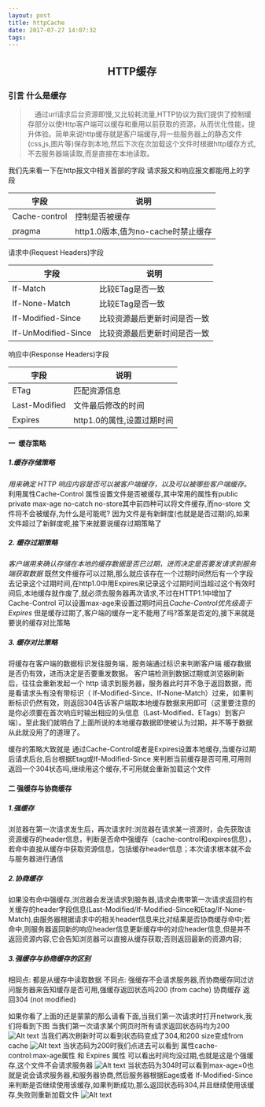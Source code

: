 ```yaml
---
layout: post
title: httpCache
date: 2017-07-27 14:07:32
tags:
---
```

## <center>HTTP缓存</center>
###  引言 什么是缓存
> &ensp;&ensp;通过url请求后台资源即慢,又比较耗流量,HTTP协议为我们提供了控制缓存部分以使Http客户端可以缓存和重用以前获取的资源，从而优化性能，提升体验。简单来说http缓存就是客户端缓存,将一些服务器上的静态文件(css,js,图片等)保存到本地,然后下次在次加载这个文件时根据http缓存方式,不去服务器端读取,而是直接在本地读取。

我们先来看一下在http报文中相关首部的字段
请求报文和响应报文都能用上的字段

|    字段                       |        说明                 |
| ----------                    |                         --- |
| Cache-control                 |  控制是否被缓存                |
| pragma                        |  http1.0版本,值为no-cache时禁止缓存|

请求中(Request Headers)字段

|    字段                     |        说明                 |
| ----------                 |                         --- |
| If-Match                   | 比较ETag是否一致                |
| If-None-Match              |  比较ETag是否一致|
| If-Modified-Since          | 比较资源最后更新时间是否一致                |
| If-UnModified-Since        | 比较资源最后更新时间是否一致|
响应中(Response Headers)字段

|    字段                     |        说明                 |
| ----------                 |                         --- |
| ETag                       | 匹配资源信息              |
| Last-Modified             | 文件最后修改的时间             |
| Expires                    |http1.0的属性,设置过期时间     |
#### 一&nbsp;&nbsp;缓存策略
##### 1.缓存存储策略
*用来确定 HTTP 响应内容是否可以被客户端缓存，以及可以被哪些客户端缓存。* 利用属性Cache-Control 属性设置文件是否被缓存,其中常用的属性有public private max-age no-catch no-store其中前四种可以将文件缓存,而no-store 文件将不会被缓存,为什么是可能呢? 因为文件是有新鲜度(也就是是否过期)的,如果文件超过了新鲜度呢,接下来就要说缓存过期策略了
##### 2. 缓存过期策略
*客户端用来确认存储在本地的缓存数据是否已过期，进而决定是否要发请求到服务端获取数据*
既然文件缓存可以过期,那么就应该存在一个过期时间然后有一个字段去记录这个过期时间,在http1.0中用Expires来记录这个过期时间当超过这个有效时间后,本地缓存就作废了,就必须去服务器再次请求,不过在HTTP1.1中增加了Cache-Control 可以设置max-age来设置过期时间且*Cache-Control优先级高于Expires*
但是缓存过期了,客户端的缓存一定不能用了吗?答案是否定的,接下来就是要说的缓存对比策略
##### 3. 缓存对比策略
将缓存在客户端的数据标识发往服务端，服务端通过标识来判断客户端 缓存数据是否仍有效，进而决定是否要重发数据。
客户端检测到数据过期或浏览器刷新后，往往会重新发起一个 http 请求到服务器，服务器此时并不急于返回数据，而是看请求头有没有带标识（ If-Modified-Since、If-None-Match）过来，如果判断标识仍然有效，则返回304告诉客户端取本地缓存数据来用即可（这里要注意的是你必须要在首次响应时输出相应的头信息（Last-Modified、ETags）到客户端）。至此我们就明白了上面所说的本地缓存数据即使被认为过期，并不等于数据从此就没用了的道理了。

缓存的策略大致就是 通过Cache-Control或者是Expires设置本地缓存,当缓存过期后请求后台,后台根据Etag或If-Modified-Since 来判断当前缓存是否可用,可用则返回一个304状态吗,继续用这个缓存,不可用就会重新加载这个文件
#### 二 强缓存与协商缓存
##### 1.强缓存
浏览器在第一次请求发生后，再次请求时:浏览器在请求某一资源时，会先获取该资源缓存的header信息，判断是否命中强缓存（cache-control和expires信息），若命中直接从缓存中获取资源信息，包括缓存header信息；本次请求根本就不会与服务器进行通信
##### 2.协商缓存
如果没有命中强缓存,浏览器会发送请求到服务器,请求会携带第一次请求返回的有关缓存的header字段信息(Last-Modified/If-Modified-Since和Etag/If-None-Match),由服务器根据请求中的相关header信息来比对结果是否协商缓存命中;若命中,则服务器返回新的响应header信息更新缓存中的对应header信息,但是并不返回资源内容,它会告知浏览器可以直接从缓存获取;否则返回最新的资源内容;
##### 3.强缓存与协商缓存的区别
相同点: 都是从缓存中读取数据
不同点: 强缓存不会请求服务器,而协商缓存同过访问服务器来告知缓存是否可用,强缓存返回状态吗200 (from cache) 协商缓存 返回304 (not modified)

如果你看了上面的还是蒙蒙的那么请看下面,当我们第一次请求时打开network,我们将看到下图
当我们第一次请求某个网页时所有请求返回状态码均为200
![Alt text](https://github.com/qiudong/sxfed.github.io/blob/master/bigimgs/1.png?raw=true)
当我们再次刷新时可以看到状态码变成了304,和200 size变成from cache
![Alt text](https://github.com/qiudong/sxfed.github.io/blob/master/bigimgs/2.png?raw=true)
当状态码为200时我们点进去可以看到 属性cache-control:max-age属性 和 Expires 属性 可以看出时间均没过期,也就是这是个强缓存,这个文件不会请求服务器
![Alt text](https://github.com/qiudong/sxfed.github.io/blob/master/bigimgs/3.png?raw=true)
当状态码为304时可以看到max-age=0也就是说会请求服务器,和服务器协商,然后服务器根据Eage或者 If-Modified-Since 来判断是否继续使用该缓存,如果判断成功,那么返回状态码304,并且继续使用该缓存,失败则重新加载文件
![Alt text](https://github.com/qiudong/sxfed.github.io/blob/master/bigimgs/4.png?raw=true)
